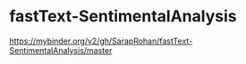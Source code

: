 # fastText-SentimentalAnalysis
https://mybinder.org/v2/gh/SarapRohan/fastText-SentimentalAnalysis/master
